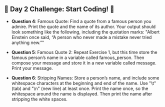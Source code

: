 ## 🚀 Day 2 Challenge: Start Coding! 🚀

- **Question 4**: Famous Quote: Find a quote from a famous person you admire. Print the quote and the name of its author. Your output should look something like the following, including the quotation marks:
"Albert Einstein once said, “A person who never made a mistake never tried anything new.”"


- **Question 5**: Famous Quote 2: Repeat Exercise 1, but this time store the famous person’s name in a variable called famous_person. Then compose your message and store it in a new variable called message. Print your message.

- **Question 6**: Stripping Names: Store a person’s name, and include some whitespace characters at the beginning and end of the name. Use "\t" (tab) and "\n" (new line) at least once. Print the name once, so the whitespace around the name is displayed. Then print the name after stripping the white spaces.

